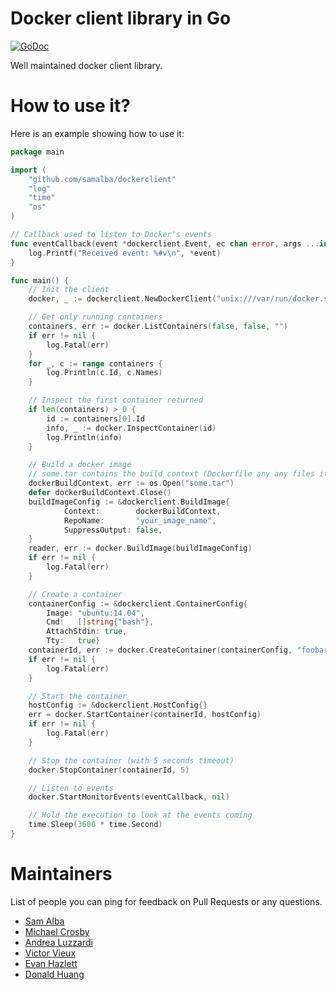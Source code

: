 # Docker client library in Go

[![GoDoc](http://godoc.org/github.com/samalba/dockerclient?status.png)](http://godoc.org/github.com/samalba/dockerclient)

Well maintained docker client library.

# How to use it?

Here is an example showing how to use it:

```go
package main

import (
	"github.com/samalba/dockerclient"
	"log"
	"time"
	"os"
)

// Callback used to listen to Docker's events
func eventCallback(event *dockerclient.Event, ec chan error, args ...interface{}) {
	log.Printf("Received event: %#v\n", *event)
}

func main() {
	// Init the client
	docker, _ := dockerclient.NewDockerClient("unix:///var/run/docker.sock", nil)

	// Get only running containers
	containers, err := docker.ListContainers(false, false, "")
	if err != nil {
		log.Fatal(err)
	}
	for _, c := range containers {
		log.Println(c.Id, c.Names)
	}

	// Inspect the first container returned
	if len(containers) > 0 {
		id := containers[0].Id
		info, _ := docker.InspectContainer(id)
		log.Println(info)
	}

	// Build a docker image
	// some.tar contains the build context (Dockerfile any any files it needs to add/copy)
	dockerBuildContext, err := os.Open("some.tar")
	defer dockerBuildContext.Close()
	buildImageConfig := &dockerclient.BuildImage{
			Context:        dockerBuildContext,
			RepoName:       "your_image_name",
			SuppressOutput: false,
	}
	reader, err := docker.BuildImage(buildImageConfig)
	if err != nil {
		log.Fatal(err)
	}

	// Create a container
	containerConfig := &dockerclient.ContainerConfig{
		Image: "ubuntu:14.04",
		Cmd:   []string{"bash"},
		AttachStdin: true,
		Tty:   true}
	containerId, err := docker.CreateContainer(containerConfig, "foobar", nil)
	if err != nil {
		log.Fatal(err)
	}

	// Start the container
	hostConfig := &dockerclient.HostConfig{}
	err = docker.StartContainer(containerId, hostConfig)
	if err != nil {
		log.Fatal(err)
	}

	// Stop the container (with 5 seconds timeout)
	docker.StopContainer(containerId, 5)

	// Listen to events
	docker.StartMonitorEvents(eventCallback, nil)

	// Hold the execution to look at the events coming
	time.Sleep(3600 * time.Second)
}
```

# Maintainers

List of people you can ping for feedback on Pull Requests or any questions.

- [Sam Alba](https://github.com/samalba)
- [Michael Crosby](https://github.com/crosbymichael)
- [Andrea Luzzardi](https://github.com/aluzzardi)
- [Victor Vieux](https://github.com/vieux)
- [Evan Hazlett](https://github.com/ehazlett)
- [Donald Huang](https://github.com/donhcd)
